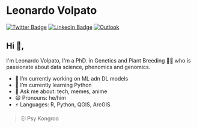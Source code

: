 # Leonardo Volpato 
[![Twitter Badge](https://img.shields.io/badge/-@Leovolpatoo-1ca0f1?style=flat-square&labelColor=1ca0f1&logo=twitter&logoColor=white&link=https://twitter.com/Leovolpatoo)](https://twitter.com/Leovolpatoo) 
[![Linkedin Badge](https://img.shields.io/badge/-LeonardoVolpato-blue?style=flat-square&logo=Linkedin&logoColor=white&link=https://www.linkedin.com/in/leonardo-volpato/)](https://www.linkedin.com/in/leonardo-volpato/) 
[![Outlook](https://img.shields.io/badge/-volpato1@msu.edu-0078D4?style=flat-square&logo=microsoft-outlook&logoColor=white&link=mailto:volpato1@msu.edu)](mailto:volpato1@msu.edu)

## Hi 👋, 
I'm Leonardo Volpato, I'm a PhD. in Genetics and Plant Breeding 👨‍💻 who is passionate about data science, phenomics and genomics. 

- 🔭 I’m currently working on ML adn DL models
- 🌱 I’m currently learning Python
- 💬 Ask me about: tech, memes, anime
- 😄 Pronouns: he/him
-  ⚡ Languages: R, Python, QGIS, ArcGIS


> El Psy Kongroo




